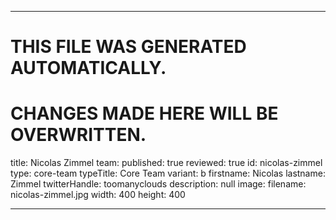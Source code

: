 ----

# THIS FILE WAS GENERATED AUTOMATICALLY.
# CHANGES MADE HERE WILL BE OVERWRITTEN.

title: Nicolas Zimmel
team:
  published: true
  reviewed: true
  id: nicolas-zimmel
  type: core-team
  typeTitle: Core Team
  variant: b
  firstname: Nicolas
  lastname: Zimmel
  twitterHandle: toomanyclouds
  description: null
  image:
    filename: nicolas-zimmel.jpg
    width: 400
    height: 400

----

